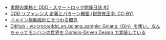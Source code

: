 - [実際の業務と DDD - スマートロック開発日誌 #2](https://zenn.dev/hsshss/articles/e11efefc7011ab)
- [DDD リファレンス 定義とパターン概要 (鋭意修正中, CC-BY)](https://zenn.dev/takahashim/books/fb4cdc32f8e95c)
- [ドメイン駆動設計にまつわる概念](https://zenn.dev/imamura_sh/articles/ddd-summary-f85323ffc1b91d82f795)
- [GitHub - yu-croco/ddd_on_golang_sample: Golang（Gin）を使い、なんちゃってモンハンの世界を Domain-Driven Design で実装している](https://github.com/yu-croco/ddd_on_golang_sample)
